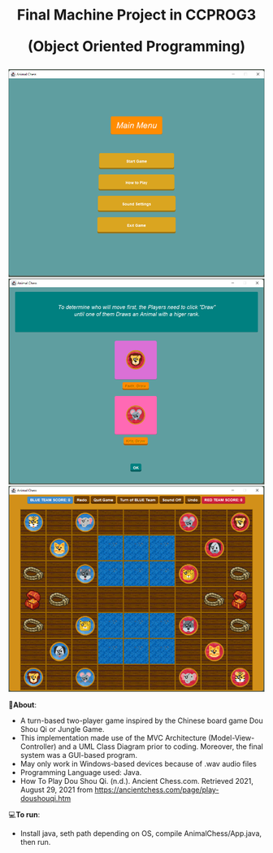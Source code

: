 <h1 align="center">
Final Machine Project in CCPROG3

(Object Oriented Programming)
</h1>
<img src="Other Deliverables/1-MainMenu.png">
<img src="Other Deliverables/2-DrawMenu.png">
<img src="Other Deliverables/3-GameProper.png">

📝**About**:
   - A turn-based two-player game inspired by the Chinese board game Dou Shou Qi or Jungle Game. 
   - This implementation made use of the MVC Architecture (Model-View-Controller) and a UML Class Diagram prior to coding. 
     Moreover, the final system was a GUI-based program.
   - May only work in Windows-based devices because of .wav audio files
   - Programming Language used: Java.
   - How To Play Dou Shou Qi. (n.d.). Ancient Chess.com. Retrieved 2021, August 29, 2021 from 
     https://ancientchess.com/page/play-doushouqi.htm


💻**To run**:

   - Install java, seth path depending on OS, compile AnimalChess/App.java, then run.